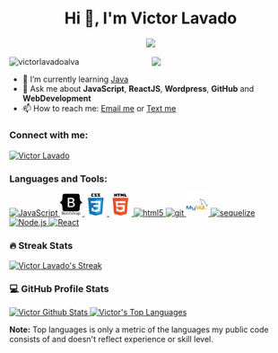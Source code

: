 <h1 align="center">Hi 👋, I'm Victor Lavado</h1>
<p align="center">
  <a href="https://github.com/victorlavadoalva">
    <img src="https://readme-typing-svg.demolab.com?font=Fira+Code&pause=1000&color=FFFFFF&center=true&width=500&lines=Fullstack+developer;Mobile+applications+and+Web+applications" /></a>
</p>
<img width="250" align="right" src="https://media.giphy.com/media/bGgsc5mWoryfgKBx1u/giphy.gif"/>
<p align="left">
<img src="https://komarev.com/ghpvc/?username=victorlavadoalva&label=Profile%20views&color=0e75b6&style=flat" alt="victorlavadoalva" />
</p>

- 🌱 I’m currently learning [Java](https://docs.oracle.com/en/java/) 
- 💬 Ask me about **JavaScript**, **ReactJS**, **Wordpress**, **GitHub** and **WebDevelopment**
- 📫 How to reach me: [Email me](mailto::victorlavado15@gmail.com) or [Text me](https://wa.me/51958940236)


<h3 align="left">Connect with me:</h3>
<p align="left">

<a href="https://www.linkedin.com/in/victor-lavado/" target="blank"><img align="center" src="https://raw.githubusercontent.com/rahuldkjain/github-profile-readme-generator/master/src/images/icons/Social/linked-in-alt.svg" alt="Victor Lavado" height="40" width="40" /></a>
</p>

<h3 align="left">Languages and Tools:</h3>
  
<p align="left">
<a href="https://javascript.cm/" target="_blank" rel="noreferrer">
<img src="https://upload.wikimedia.org/wikipedia/commons/thumb/7/73/Javascript-736400_960_720.png/640px-Javascript-736400_960_720.png" alt="JavaScript" width="40" height="40"/>
</a>
<a href="https://getbootstrap.com" target="_blank" rel="noreferrer">
<img src="https://raw.githubusercontent.com/devicons/devicon/master/icons/bootstrap/bootstrap-plain-wordmark.svg" alt="bootstrap" width="40" height="40"/>
</a>
<a href="https://www.w3schools.com/css/" target="_blank" rel="noreferrer">
<img src="https://raw.githubusercontent.com/devicons/devicon/master/icons/css3/css3-original-wordmark.svg" alt="css3" width="40" height="40"/>
</a>
<a href="https://www.w3.org/html/" target="_blank" rel="noreferrer">
<img src="https://raw.githubusercontent.com/devicons/devicon/master/icons/html5/html5-original-wordmark.svg" alt="html5" width="40" height="40"/>
</a>
  <a href="https://learn.mongodb.com/" target="_blank" rel="noreferrer">
<img src="https://www.vectorlogo.zone/logos/mongodb/mongodb-ar21.svg" alt="html5" width="40" height="40"/>
</a>
<a href="https://git-scm.com/" target="_blank" rel="noreferrer">
<img src="https://www.vectorlogo.zone/logos/git-scm/git-scm-icon.svg" alt="git" width="40" height="40"/>
</a>
<a href="https://www.mysql.com/" target="_blank" rel="noreferrer">
<img src="https://raw.githubusercontent.com/devicons/devicon/master/icons/mysql/mysql-original-wordmark.svg" alt="mysql" width="40" height="40"/>
</a>
  <a href="https://sequelize.org/" target="_blank" rel="noreferrer">
<img src="https://www.vectorlogo.zone/logos/sequelizejs/sequelizejs-ar21.svg" alt="sequelize" width="40" height="40"/>
</a>
<a href="nodejs.org" target="_blank" rel="noreferrer">
<img src="https://upload.wikimedia.org/wikipedia/commons/thumb/7/7e/Node.js_logo_2015.svg/640px-Node.js_logo_2015.svg.png" alt="Node.js" width="140" height="40"/>
</a>
<a href="react.dev/" target="_blank" rel="noreferrer">
<img src="https://upload.wikimedia.org/wikipedia/commons/thumb/a/a7/React-icon.svg/640px-React-icon.svg.png" alt="React" width="45" height="40"/>
</a>
  
<h3>🔥 Streak Stats</h3>
  <p>
    <a href="https://github.com/victorlavadoalva">
      <img alt="Victor Lavado's Streak" src="https://streak-stats.demolab.com?user=victorlavadoalva&theme=dark"/>
    </a>
  </p>
  
<h3>💻 GitHub Profile Stats</h3>

  <a href="https://github.com/victorlavadoalva">
  <img alt="Victor Github Stats" src="https://denvercoder1-github-readme-stats.vercel.app/api/?username=victorlavadoalva&show_icons=true&include_all_commits=true&count_private=true&theme=react&hide_border=true&bg_color=1F222E&title_color=F85D7F&icon_color=F8D866" height="192px"/>
  </a><a href="https://github.com/victorlavadoalva">
  <img alt="Victor's Top Languages" src="https://denvercoder1-github-readme-stats.vercel.app/api/top-langs/?username=victorlavadoalva&langs_count=8&layout=compact&theme=react&hide_border=true&bg_color=1F222E&title_color=F85D7F&icon_color=F8D866&hide=Jupyter%20Notebook,Roff" height="192px"/>
  </a>
  <br/>
  
 <b>Note:</b> Top languages is only a metric of the languages my public code consists of and doesn't reflect experience or skill level.
  
